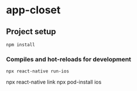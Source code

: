 # app-closet

## Project setup
```
npm install
```

### Compiles and hot-reloads for development
```
npx react-native run-ios
```
npx react-native link 
npx pod-install ios 